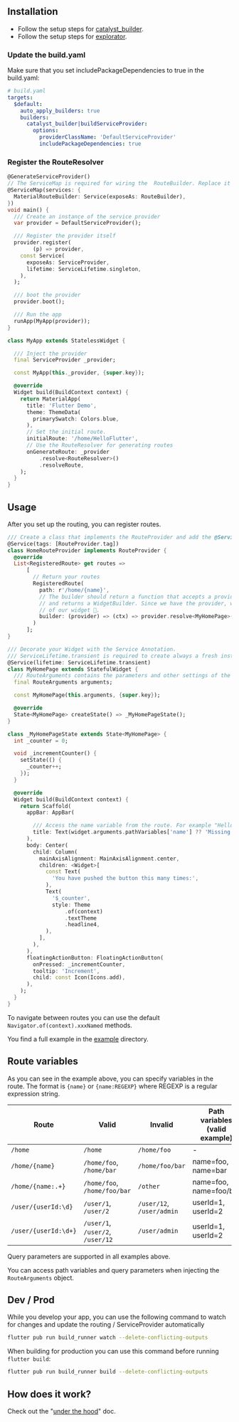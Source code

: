 ## Installation

- Follow the setup steps for [catalyst_builder](https://pub.dev/packages/catalyst_builder).
- Follow the setup steps for [explorator](https://pub.dev/packages/explorator/install).

### Update the build.yaml

Make sure that you set includePackageDependencies to true in the build.yaml:

```yaml
# build.yaml
targets:
  $default:
    auto_apply_builders: true
    builders:
      catalyst_builder|buildServiceProvider:
        options:
          providerClassName: 'DefaultServiceProvider'
          includePackageDependencies: true
```

### Register the RouteResolver

```dart
@GenerateServiceProvider()
// The ServiceMap is required for wiring the  RouteBuilder. Replace it with your own if necessary.
@ServiceMap(services: {
  MaterialRouteBuilder: Service(exposeAs: RouteBuilder),
})
void main() {
  /// Create an instance of the service provider
  var provider = DefaultServiceProvider();

  /// Register the provider itself
  provider.register(
        (p) => provider,
    const Service(
      exposeAs: ServiceProvider,
      lifetime: ServiceLifetime.singleton,
    ),
  );

  /// boot the provider
  provider.boot();

  /// Run the app
  runApp(MyApp(provider));
}

class MyApp extends StatelessWidget {

  /// Inject the provider
  final ServiceProvider _provider;

  const MyApp(this._provider, {super.key});

  @override
  Widget build(BuildContext context) {
    return MaterialApp(
      title: 'Flutter Demo',
      theme: ThemeData(
        primarySwatch: Colors.blue,
      ),
      // Set the initial route. 
      initialRoute: '/home/HelloFlutter',
      // Use the RouteResolver for generating routes
      onGenerateRoute: _provider
          .resolve<RouteResolver>()
          .resolveRoute,
    );
  }
}

```

## Usage

After you set up the routing, you can register routes.

```dart
/// Create a class that implements the RouteProvider and add the @Service annotation with a tag.
@Service(tags: [RouteProvider.tag])
class HomeRouteProvider implements RouteProvider {
  @override
  List<RegisteredRoute> get routes =>
      [
        // Return your routes
        RegisteredRoute(
          path: r'/home/{name}',
          // The builder should return a function that accepts a provider (ServiceProvider from above)
          // and returns a WidgetBuilder. Since we have the provider, we can use DI to get the instance
          // of our widget 🙌.
          builder: (provider) => (ctx) => provider.resolve<MyHomePage>(),
        )
      ];
}

/// Decorate your Widget with the Service Annotation.
/// ServiceLifetime.transient is required to create always a fresh instance of this widget.
@Service(lifetime: ServiceLifetime.transient)
class MyHomePage extends StatefulWidget {
  /// RouteArguments contains the parameters and other settings of the route.
  final RouteArguments arguments;

  const MyHomePage(this.arguments, {super.key});

  @override
  State<MyHomePage> createState() => _MyHomePageState();
}

class _MyHomePageState extends State<MyHomePage> {
  int _counter = 0;

  void _incrementCounter() {
    setState(() {
      _counter++;
    });
  }

  @override
  Widget build(BuildContext context) {
    return Scaffold(
      appBar: AppBar(

        /// Access the name variable from the route. For example "HelloFlutter"
        title: Text(widget.arguments.pathVariables['name'] ?? 'Missing name'),
      ),
      body: Center(
        child: Column(
          mainAxisAlignment: MainAxisAlignment.center,
          children: <Widget>[
            const Text(
              'You have pushed the button this many times:',
            ),
            Text(
              '$_counter',
              style: Theme
                  .of(context)
                  .textTheme
                  .headline4,
            ),
          ],
        ),
      ),
      floatingActionButton: FloatingActionButton(
        onPressed: _incrementCounter,
        tooltip: 'Increment',
        child: const Icon(Icons.add),
      ),
    );
  }
}
```

To navigate between routes you can use the default `Navigator.of(context).xxxNamed` methods.

You find a full example in the [example](../example) directory.

## Route variables

As you can see in the example above, you can specify variables in the route. The format is `{name}`
or `{name:REGEXP}` where REGEXP is a regular expression string.

| Route                | Valid                            | Invalid                   | Path variables (valid example) |
|----------------------|----------------------------------|---------------------------|--------------------------------|
| `/home`              | `/home`                          | `/home/foo`               | -                              |
| `/home/{name}`       | `/home/foo`, `/home/bar`         | `/home/foo/bar`           | name=foo, name=bar             |
| `/home/{name:.+}`    | `/home/foo`, `/home/foo/bar`     | `/other`                  | name=foo, name=foo/bar         |
| `/user/{userId:\d}`  | `/user/1`, `/user/2`             | `/user/12`, `/user/admin` | userId=1, userId=2             |
| `/user/{userId:\d+}` | `/user/1`, `/user/2`, `/user/12` | `/user/admin`             | userId=1, userId=2             |

Query parameters are supported in all examples above.

You can access path variables and query parameters when injecting the `RouteArguments` object.

## Dev / Prod

While you develop your app, you can use the following command to watch for changes and update the
routing / ServiceProvider automatically

```bash
flutter pub run build_runner watch --delete-conflicting-outputs
```

When building for production you can use this command before running `flutter build`:

```bash
flutter pub run build_runner build --delete-conflicting-outputs
```

## How does it work?
Check out the "[under the hood](./under-the-hood.md)" doc.